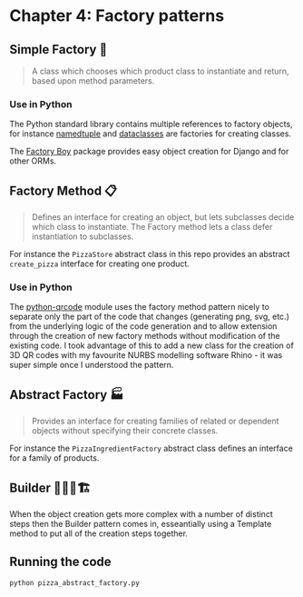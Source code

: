 # Chapter 4: Factory patterns

## Simple Factory 🚧

> A class which chooses which product class to instantiate and return, based upon method parameters.

### Use in Python

The Python standard library contains multiple references to factory objects, for instance
[namedtuple](https://docs.python.org/3/library/collections.html#collections.namedtuple) 
and [dataclasses](https://docs.python.org/3/library/dataclasses.html#module-dataclasses)
are factories for creating classes.

The [Factory Boy](https://github.com/FactoryBoy/factory_boy) package provides easy object creation for Django and for other ORMs.

## Factory Method 📋

> Defines an interface for creating an object, but lets subclasses decide which class to
> instantiate. The Factory method lets a class defer instantiation to subclasses.

For instance the `PizzaStore` abstract class in this repo provides an abstract `create_pizza` interface for creating one
product.

### Use in Python

The [python-qrcode](https://github.com/dancergraham/python-qrcode) module uses the factory method pattern nicely to
separate only the part of the code that changes (generating png, svg, etc.) from the underlying logic of the code
generation and to allow extension through the creation of new factory methods without modification of the existing code.
I took advantage of this to add a new class for the creation of 3D QR codes with my favourite NURBS modelling software
Rhino - it was super simple once I understood the pattern.

## Abstract Factory 🏭

> Provides an interface for creating families of related or dependent objects without specifying
> their concrete classes.

For instance the `PizzaIngredientFactory` abstract class defines an interface for a family of products.

## Builder 👷🏻‍♀️🏗️

When the object creation gets more complex with a number of distinct steps then the Builder pattern comes in, 
esseantially using a Template method to put all of the creation steps together.

## Running the code

```bash
python pizza_abstract_factory.py
```
